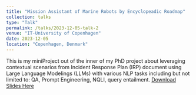 ```yaml
---
title: "Mission Assistant of Marine Robots by Encyclopeadic Roadmap"
collection: talks
type: "Talk"
permalink: /talks/2023-12-05-talk-2
venue: "IT-University of Copenhagen"
date: 2023-12-05
location: "Copenhagen, Denmark"
---
```

This is my miniProject out of the inner of my PhD project about leveraging contextual scenarios from Incident Response Plan (IRP) document using Large Language Modelings (LLMs) with various NLP tasks including but not limited to: QA, Prompt Engineering, NQLI, query entailment.
[Download Slides Here](https://www.slideshare.net/slideshow/mission-assistant-of-marine-robots-using-llms/266482344)
